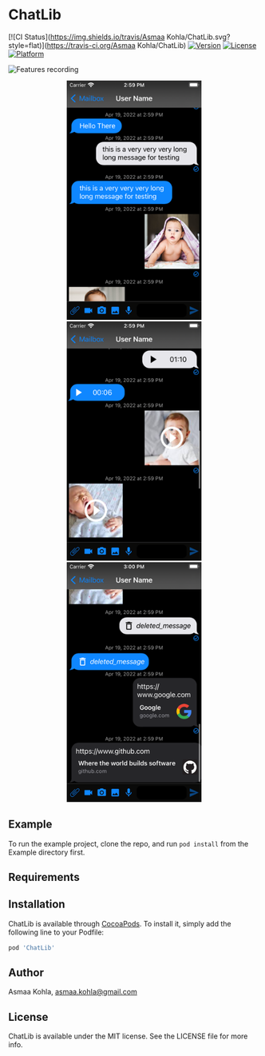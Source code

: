 # ChatLib

[![CI Status](https://img.shields.io/travis/Asmaa Kohla/ChatLib.svg?style=flat)](https://travis-ci.org/Asmaa Kohla/ChatLib)
[![Version](https://img.shields.io/cocoapods/v/ChatLib.svg?style=flat)](https://cocoapods.org/pods/ChatLib)
[![License](https://img.shields.io/cocoapods/l/ChatLib.svg?style=flat)](https://cocoapods.org/pods/ChatLib)
[![Platform](https://img.shields.io/cocoapods/p/ChatLib.svg?style=flat)](https://cocoapods.org/pods/ChatLib)

<img src="screenRecording.gif" alt="Features recording" />

<p align="center"> 
 <img src="screenshot1.png" width="270"/>
 <img src="screenshot2.png" width="270" />
 <img src="screenshot3.png" width="270" />
</p> 

## Example

To run the example project, clone the repo, and run `pod install` from the Example directory first.

## Requirements

## Installation

ChatLib is available through [CocoaPods](https://cocoapods.org). To install
it, simply add the following line to your Podfile:

```ruby
pod 'ChatLib'
```

## Author

Asmaa Kohla, asmaa.kohla@gmail.com

## License

ChatLib is available under the MIT license. See the LICENSE file for more info.
